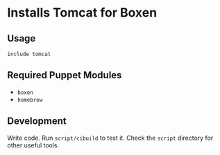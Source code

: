# Installs Tomcat for Boxen

## Usage

```puppet
include tomcat
```

## Required Puppet Modules

* `boxen`
* `homebrew`

## Development

Write code. Run `script/cibuild` to test it. Check the `script`
directory for other useful tools.
